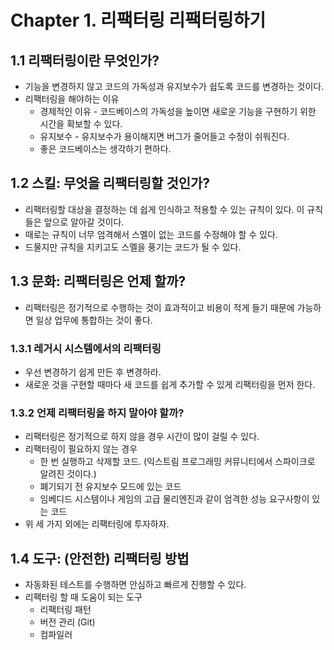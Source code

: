 # Chapter 1. 리팩터링 리팩터링하기

## 1.1 리팩터링이란 무엇인가?
* 기능을 변경하지 않고 코드의 가독성과 유지보수가 쉽도록 코드를 변경하는 것이다.
* 리팩터링을 해야하는 이유
  * 경제적인 이유 - 코드베이스의 가독성을 높이면 새로운 기능을 구현하기 위한 시간을 확보할 수 있다.
  * 유지보수 - 유지보수가 용이해지면 버그가 줄어들고 수정이 쉬워진다.
  * 좋은 코드베이스는 생각하기 편하다.

## 1.2 스킬: 무엇을 리팩터링할 것인가?
* 리팩터링할 대상을 결정하는 데 쉽게 인식하고 적용할 수 있는 규칙이 있다. 이 규칙들은 앞으로 알아갈 것이다.
* 때로는 규칙이 너무 엄격해서 스멜이 없는 코드를 수정해야 할 수 있다.
* 드물지만 규칙을 지키고도 스멜을 풍기는 코드가 될 수 있다.

## 1.3 문화: 리팩터링은 언제 할까?
* 리팩터링은 정기적으로 수행하는 것이 효과적이고 비용이 적게 들기 때문에 가능하면 일상 업무에 통합하는 것이 좋다.

### 1.3.1 레거시 시스템에서의 리팩터링
* 우선 변경하기 쉽게 만든 후 변경하라.
* 새로운 것을 구현할 때마다 새 코드를 쉽게 추가할 수 있게 리팩터링을 먼저 한다.

### 1.3.2 언제 리팩터링을 하지 말아야 할까?
* 리팩터링은 정기적으로 하지 않을 경우 시간이 많이 걸릴 수 있다.
* 리팩터링이 필요하지 않는 경우
  * 한 번 실행하고 삭제할 코드. (익스트림 프로그래밍 커뮤니티에서 스파이크로 알려진 것이다.)
  * 폐기되기 전 유지보수 모드에 있는 코드
  * 임베디드 시스템이나 게임의 고급 물리엔진과 같이 엄격한 성능 요구사항이 있는 코드
* 위 세 가지 외에는 리팩터링에 투자하자.

## 1.4 도구: (안전한) 리팩터링 방법
* 자동화된 테스트를 수행하면 안심하고 빠르게 진행할 수 있다.
* 리팩터링 할 때 도움이 되는 도구
  * 리팩터링 패턴
  * 버전 관리 (Git)
  * 컴파일러
